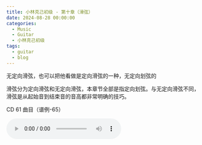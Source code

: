 ```yaml
---
title: 小林克己初级 - 第十章（滑弦）
date: 2024-08-28 00:00:00
categories:
  - Music
  - Guitar
  - 小林克己初级
tags:
  - guitar
  - blog
---
```


无定向滑弦，也可以把他看做是定向滑弦的一种，无定向划弦的

滑弦分为定向滑弦和无定向滑弦，本章节全部是指定向划弦。与无定向滑弦不同，滑弦是从起始音到结束音的音高都非常明确的技巧。

<!-- more -->

CD 61 曲目（谱例-65）

<audio controls src="/guitar-lin/cd-061.mp3" />

CD 62 曲目（谱例-66）

<audio controls src="/guitar-lin/cd-062.mp3" />

CD 63 曲目（谱例-67）

<audio controls src="/guitar-lin/cd-063.mp3" />

CD 64 曲目（谱例-68）

<audio controls src="/guitar-lin/cd-064.mp3" />

CD 66 曲目（谱例-70）

<audio controls src="/guitar-lin/cd-066.mp3" />

CD 68 曲目（无定向滑弦）

<audio controls src="/guitar-lin/cd-066.mp3" />
